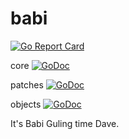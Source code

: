 # babi

[![Go Report Card](https://goreportcard.com/badge/github.com/deadsy/babi)](https://goreportcard.com/report/github.com/deadsy/babi)

core [![GoDoc](https://godoc.org/github.com/deadsy/babi/core?status.svg)](https://godoc.org/github.com/deadsy/babi/core)

patches [![GoDoc](https://godoc.org/github.com/deadsy/babi/patches?status.svg)](https://godoc.org/github.com/deadsy/babi/patches)

objects [![GoDoc](https://godoc.org/github.com/deadsy/babi/objects?status.svg)](https://godoc.org/github.com/deadsy/babi/objects)




It's Babi Guling time Dave.
